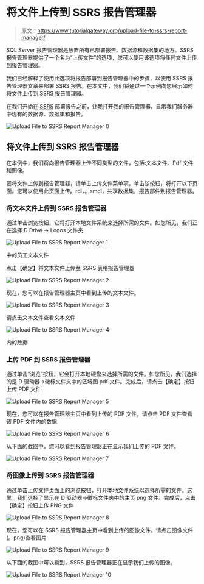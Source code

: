 # 将文件上传到 SSRS 报告管理器

> 原文：<https://www.tutorialgateway.org/upload-file-to-ssrs-report-manager/>

SQL Server 报告管理器是放置所有已部署报告、数据源和数据集的地方。SSRS 报告管理器提供了一个名为“上传文件”的选项，您可以使用该选项将任何文件上传到报告管理器。

我们已经解释了使用此选项将报告部署到报告管理器中的步骤，以使用 SSRS 报告管理器文章来部署 SSRS 报告。在本文中，我们将通过一个示例向您展示如何将文件上传到 SSRS 报告管理器。

在我们开始在 [SSRS](https://www.tutorialgateway.org/ssrs/) 部署报告之前，让我打开我的报告管理器，显示我们服务器中现有的数据源、数据集和报告。

![Upload File to SSRS Report Manager 0](img/dd80344c1d84515975e3cc885c816bf9.png)

## 将文件上传到 SSRS 报告管理器

在本例中，我们将向报告管理器上传不同类型的文件，包括:文本文件、Pdf 文件和图像。

要将文件上传到报告管理器，请单击上传文件菜单项。单击该按钮，将打开以下页面。您可以使用此页面上传。rdl，。smdl，共享数据集，报告部件到报告管理器。

### 将文本文件上传到 SSRS 报告管理器

通过单击浏览按钮，它将打开本地文件系统来选择所需的文件。如您所见，我们正在选择 D Drive -> Logos 文件夹

![Upload File to SSRS Report Manager 1](img/33518d164cf4ad73c5b5703b7db957b2.png)

中的员工文本文件

点击【确定】将文本文件上传至 SSRS 表格报告管理器

![Upload File to SSRS Report Manager 2](img/ab9a8b6f5a7b5f3b7d3bf376f827590e.png)

现在，您可以在报告管理器主页中看到上传的文本文件。

![Upload File to SSRS Report Manager 3](img/4f363f26207669f2123c241b0431a347.png)

请点击文本文件查看文本文件

![Upload File to SSRS Report Manager 4](img/69d4e6b06c15f703123f8fd6da7adcf2.png)

内的数据

### 上传 PDF 到 SSRS 报告管理器

通过单击“浏览”按钮，它会打开本地硬盘来选择所需的文件。如您所见，我们选择的是 D 驱动器->徽标文件夹中的区域图 pdf 文件。完成后，请点击【确定】按钮上传 PDF 文件

![Upload File to SSRS Report Manager 5](img/8e3e491c08e1bcb2002ad2dab3d5099b.png)

现在，您可以在报告管理器主页中看到上传的 PDF 文件。请点击 PDF 文件查看该 PDF 文件内的数据

![Upload File to SSRS Report Manager 6](img/d8f97c998aacc2c70abb7a20f6f708ea.png)

从下面的截图中，您可以看到报告管理器正在显示我们上传的 PDF 文件。

![Upload File to SSRS Report Manager 7](img/49c74b80740d75846c194d8598601a38.png)

### 将图像上传到 SSRS 报告管理器

通过单击上传文件页面上的浏览按钮，打开本地文件系统以选择所需的文件。这里，我们选择了显示在 D 驱动器->徽标文件夹中的主页 png 文件。完成后，点击【确定】按钮上传 PNG 文件

![Upload File to SSRS Report Manager 8](img/9ac642a72268873b2f63cfcded5d511d.png)

现在，您可以在 SSRS 报告管理器主页中看到上传的图像文件。请点击图像文件(。png)查看图片

![Upload File to SSRS Report Manager 9](img/890e57a2e576a23226be12a9b7f8b1be.png)

从下面的截图中可以看到，SSRS 报告管理器正在显示我们上传的图像。

![Upload File to SSRS Report Manager 10](img/179c14e798153cd249dfbf31c32e3b0d.png)